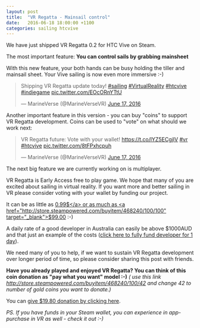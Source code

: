 ```yaml
---
layout: post
title:  "VR Regatta - Mainsail control"
date:   2016-06-18 18:00:00 +1100
categories: sailing htcvive
---
```


We have just shipped VR Regatta 0.2 for HTC Vive on Steam.

The most important feature: **You can control sails by grabbing mainsheet**

With this new feature, your both hands can be busy holding the tiller and mainsail sheet. Your Vive sailing is now even more immersive :-)

<blockquote class="twitter-tweet" data-lang="en"><p lang="en" dir="ltr">Shipping VR Regatta update today! <a href="https://twitter.com/hashtag/sailing?src=hash">#sailing</a> <a href="https://twitter.com/hashtag/VirtualReality?src=hash">#VirtualReality</a> <a href="https://twitter.com/hashtag/htcvive?src=hash">#htcvive</a> <a href="https://twitter.com/hashtag/indiegame?src=hash">#indiegame</a> <a href="https://t.co/EOcORnYTtU">pic.twitter.com/EOcORnYTtU</a></p>&mdash; MarineVerse (@MarineVerseVR) <a href="https://twitter.com/MarineVerseVR/status/743785286363058177">June 17, 2016</a></blockquote>

Another important feature in this version - you can buy "coins" to support VR Regatta development. Coins can be used to "vote" on what should we work next:

<blockquote class="twitter-tweet" data-lang="en"><p lang="en" dir="ltr">VR Regatta future: Vote with your wallet! <a href="https://t.co/lYZ5ECgjIV">https://t.co/lYZ5ECgjIV</a> <a href="https://twitter.com/hashtag/vr?src=hash">#vr</a> <a href="https://twitter.com/hashtag/htcvive?src=hash">#htcvive</a> <a href="https://t.co/8tFPxhcpuh">pic.twitter.com/8tFPxhcpuh</a></p>&mdash; MarineVerse (@MarineVerseVR) <a href="https://twitter.com/MarineVerseVR/status/743783324682903553">June 17, 2016</a></blockquote>
<script async src="//platform.twitter.com/widgets.js" charset="utf-8"></script>

The next big feature we are currently working on is multiplayer.

VR Regatta is Early Access free to play game. We hope that many of you are excited about sailing in virtual reality. If you want more and better sailing in VR please consider voting with your wallet by funding our project.

It can be as little as <a href="http://store.steampowered.com/buyitem/468240/100/1" target="_blank">0.99$</a> or as much as <a href="http://store.steampowered.com/buyitem/468240/100/100" target="_blank">$99.00</a> :-)

A daily rate of a good developer in Australia can easily be above $1000AUD and that just an example of the costs (<a href="http://store.steampowered.com/buyitem/468240/100/900" target="_blank">click here to fully fund developer for 1 day</a>).

We need many of you to help, if we want to sustain VR Regatta development over longer period of time, so please consider sharing this post with friends.

**Have you already played and enjoyed VR Regatta? You can think of this coin donation as "pay what you want" model :-)**
*( use this link http://store.steampowered.com/buyitem/468240/100/42 and change 42 to number of gold coins you want to donate.)*

You can <a href="http://store.steampowered.com/buyitem/468240/100/20" target="_blank">give $19.80 donation by clicking here</a>.

*PS. If you have funds in your Steam wallet, you can experience in app-purchase in VR as well - check it out :-)*